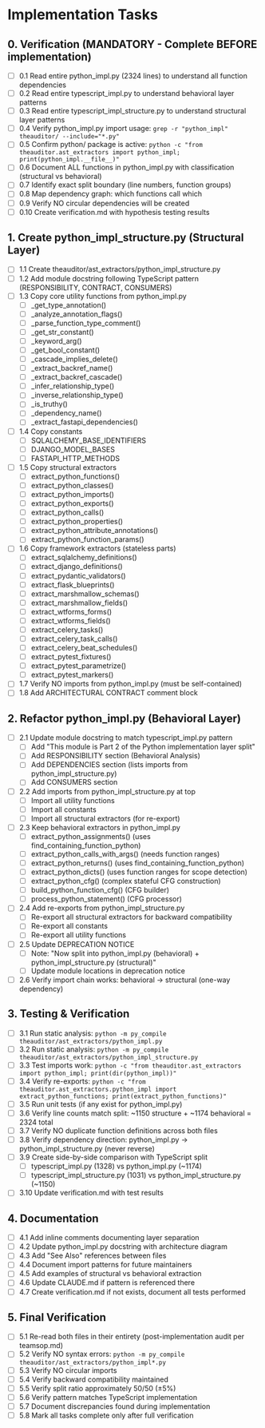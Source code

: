 # Implementation Tasks

## 0. Verification (MANDATORY - Complete BEFORE implementation)

- [ ] 0.1 Read entire python_impl.py (2324 lines) to understand all function dependencies
- [ ] 0.2 Read entire typescript_impl.py to understand behavioral layer patterns
- [ ] 0.3 Read entire typescript_impl_structure.py to understand structural layer patterns
- [ ] 0.4 Verify python_impl.py import usage: `grep -r "python_impl" theauditor/ --include="*.py"`
- [ ] 0.5 Confirm python/ package is active: `python -c "from theauditor.ast_extractors import python_impl; print(python_impl.__file__)"`
- [ ] 0.6 Document ALL functions in python_impl.py with classification (structural vs behavioral)
- [ ] 0.7 Identify exact split boundary (line numbers, function groups)
- [ ] 0.8 Map dependency graph: which functions call which
- [ ] 0.9 Verify NO circular dependencies will be created
- [ ] 0.10 Create verification.md with hypothesis testing results

## 1. Create python_impl_structure.py (Structural Layer)

- [ ] 1.1 Create theauditor/ast_extractors/python_impl_structure.py
- [ ] 1.2 Add module docstring following TypeScript pattern (RESPONSIBILITY, CONTRACT, CONSUMERS)
- [ ] 1.3 Copy core utility functions from python_impl.py
  - [ ] _get_type_annotation()
  - [ ] _analyze_annotation_flags()
  - [ ] _parse_function_type_comment()
  - [ ] _get_str_constant()
  - [ ] _keyword_arg()
  - [ ] _get_bool_constant()
  - [ ] _cascade_implies_delete()
  - [ ] _extract_backref_name()
  - [ ] _extract_backref_cascade()
  - [ ] _infer_relationship_type()
  - [ ] _inverse_relationship_type()
  - [ ] _is_truthy()
  - [ ] _dependency_name()
  - [ ] _extract_fastapi_dependencies()
- [ ] 1.4 Copy constants
  - [ ] SQLALCHEMY_BASE_IDENTIFIERS
  - [ ] DJANGO_MODEL_BASES
  - [ ] FASTAPI_HTTP_METHODS
- [ ] 1.5 Copy structural extractors
  - [ ] extract_python_functions()
  - [ ] extract_python_classes()
  - [ ] extract_python_imports()
  - [ ] extract_python_exports()
  - [ ] extract_python_calls()
  - [ ] extract_python_properties()
  - [ ] extract_python_attribute_annotations()
  - [ ] extract_python_function_params()
- [ ] 1.6 Copy framework extractors (stateless parts)
  - [ ] extract_sqlalchemy_definitions()
  - [ ] extract_django_definitions()
  - [ ] extract_pydantic_validators()
  - [ ] extract_flask_blueprints()
  - [ ] extract_marshmallow_schemas()
  - [ ] extract_marshmallow_fields()
  - [ ] extract_wtforms_forms()
  - [ ] extract_wtforms_fields()
  - [ ] extract_celery_tasks()
  - [ ] extract_celery_task_calls()
  - [ ] extract_celery_beat_schedules()
  - [ ] extract_pytest_fixtures()
  - [ ] extract_pytest_parametrize()
  - [ ] extract_pytest_markers()
- [ ] 1.7 Verify NO imports from python_impl.py (must be self-contained)
- [ ] 1.8 Add ARCHITECTURAL CONTRACT comment block

## 2. Refactor python_impl.py (Behavioral Layer)

- [ ] 2.1 Update module docstring to match typescript_impl.py pattern
  - [ ] Add "This module is Part 2 of the Python implementation layer split"
  - [ ] Add RESPONSIBILITY section (Behavioral Analysis)
  - [ ] Add DEPENDENCIES section (lists imports from python_impl_structure.py)
  - [ ] Add CONSUMERS section
- [ ] 2.2 Add imports from python_impl_structure.py at top
  - [ ] Import all utility functions
  - [ ] Import all constants
  - [ ] Import all structural extractors (for re-export)
- [ ] 2.3 Keep behavioral extractors in python_impl.py
  - [ ] extract_python_assignments() (uses find_containing_function_python)
  - [ ] extract_python_calls_with_args() (needs function ranges)
  - [ ] extract_python_returns() (uses find_containing_function_python)
  - [ ] extract_python_dicts() (uses function ranges for scope detection)
  - [ ] extract_python_cfg() (complex stateful CFG construction)
  - [ ] build_python_function_cfg() (CFG builder)
  - [ ] process_python_statement() (CFG processor)
- [ ] 2.4 Add re-exports from python_impl_structure.py
  - [ ] Re-export all structural extractors for backward compatibility
  - [ ] Re-export all constants
  - [ ] Re-export all utility functions
- [ ] 2.5 Update DEPRECATION NOTICE
  - [ ] Note: "Now split into python_impl.py (behavioral) + python_impl_structure.py (structural)"
  - [ ] Update module locations in deprecation notice
- [ ] 2.6 Verify import chain works: behavioral → structural (one-way dependency)

## 3. Testing & Verification

- [ ] 3.1 Run static analysis: `python -m py_compile theauditor/ast_extractors/python_impl.py`
- [ ] 3.2 Run static analysis: `python -m py_compile theauditor/ast_extractors/python_impl_structure.py`
- [ ] 3.3 Test imports work: `python -c "from theauditor.ast_extractors import python_impl; print(dir(python_impl))"`
- [ ] 3.4 Verify re-exports: `python -c "from theauditor.ast_extractors.python_impl import extract_python_functions; print(extract_python_functions)"`
- [ ] 3.5 Run unit tests (if any exist for python_impl.py)
- [ ] 3.6 Verify line counts match split: ~1150 structure + ~1174 behavioral = 2324 total
- [ ] 3.7 Verify NO duplicate function definitions across both files
- [ ] 3.8 Verify dependency direction: python_impl.py → python_impl_structure.py (never reverse)
- [ ] 3.9 Create side-by-side comparison with TypeScript split
  - [ ] typescript_impl.py (1328) vs python_impl.py (~1174)
  - [ ] typescript_impl_structure.py (1031) vs python_impl_structure.py (~1150)
- [ ] 3.10 Update verification.md with test results

## 4. Documentation

- [ ] 4.1 Add inline comments documenting layer separation
- [ ] 4.2 Update python_impl.py docstring with architecture diagram
- [ ] 4.3 Add "See Also" references between files
- [ ] 4.4 Document import patterns for future maintainers
- [ ] 4.5 Add examples of structural vs behavioral extraction
- [ ] 4.6 Update CLAUDE.md if pattern is referenced there
- [ ] 4.7 Create verification.md if not exists, document all tests performed

## 5. Final Verification

- [ ] 5.1 Re-read both files in their entirety (post-implementation audit per teamsop.md)
- [ ] 5.2 Verify NO syntax errors: `python -m py_compile theauditor/ast_extractors/python_impl*.py`
- [ ] 5.3 Verify NO circular imports
- [ ] 5.4 Verify backward compatibility maintained
- [ ] 5.5 Verify split ratio approximately 50/50 (±5%)
- [ ] 5.6 Verify pattern matches TypeScript implementation
- [ ] 5.7 Document discrepancies found during implementation
- [ ] 5.8 Mark all tasks complete only after full verification
